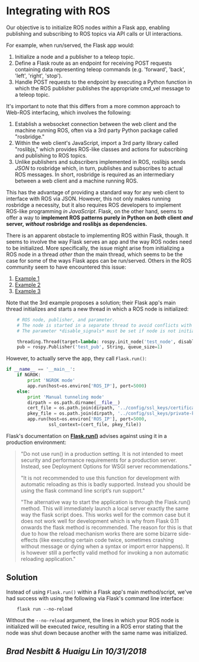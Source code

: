# Integrating with ROS

Our objective is to initialize ROS nodes _within_ a Flask app, enabling publishing and subscribing to ROS topics via API calls or UI interactions.

For example, when run/served, the Flask app would:

1. Initialize a node and a publisher to a teleop topic.
2. Define a Flask route as an endpoint for receiving POST requests containing data representing teleop commands \(e.g. 'forward', 'back', 'left', 'right', 'stop'\).
3. Handle POST requests to the endpoint by executing a Python function in which the ROS publisher publishes the appropriate cmd\_vel message to a teleop topic.

It's important to note that this differs from a more common approach to Web-ROS interfacing, which involves the following:

1. Establish a websocket connection between the web client and the machine running ROS, often via a 3rd party Python package called "rosbridge."
2. Within the web client's JavaScript, import a 3rd party library called "roslibjs," which provides ROS-like classes and actions for subscribing and publishing to ROS topics.
3. Unlike publishers and subscribers implemented in ROS, roslibjs sends _JSON_ to rosbridge which, in turn, publishes and subscribes to actual ROS messages. In short, rosbridge is required as an intermediary between a web client and a machine running ROS.

This has the advantage of providing a standard way for any web client to interface with ROS via JSON. However, this not only makes running rosbridge a necessity, but it also requires ROS developers to implement ROS-like programming _in JavaScript_. Flask, on the other hand, seems to offer a way to **implement ROS patterns purely in Python on** _**both**_ **client** _**and**_ **server,** _**without**_ **rosbridge and roslibjs as dependencies.**

There is an apparent obstacle to implementing ROS within Flask, though. It seems to involve the way Flask serves an app and the way ROS nodes need to be initialized. More specifically, the issue might arise from initializing a ROS node in a thread _other than_ the main thread, which seems to be the case for some of the ways Flask apps can be run/served. Others in the ROS community seem to have encountered this issue:

1. [Example 1](https://answers.ros.org/question/234418/easiest-way-to-implement-http-server-that-can-send-ros-messages/)
1. [Example 2](https://amp.reddit.com/r/ROS/comments/42w04t/running_a_web_server_in_ros/)
1. [Example 3](http://ros-users.122217.n3.nabble.com/Discourse-ros-org-ROS-Projects-Flask-ask-ros-a-ROS-node-inside-an-Amazon-Alexa-web-service-td4027381.html)

Note that the 3rd example proposes a solution; their Flask app's main thread initializes and starts a new thread in which a ROS node is initialized:

```python
    # ROS node, publisher, and parameter.
    # The node is started in a separate thread to avoid conflicts with Flask.
    # The parameter *disable_signals* must be set if node is not initialized in the main thread.

    threading.Thread(target=lambda: rospy.init_node('test_node', disable_signals=True)).start()
    pub = rospy.Publisher('test_pub', String, queue_size=1)
```

However, to actually serve the app, they call `Flask.run()`:

```python
if __name__ == '__main__':
    if NGROK:
        print 'NGROK mode'
        app.run(host=os.environ['ROS_IP'], port=5000)
    else:
        print 'Manual tunneling mode'
        dirpath = os.path.dirname(__file__)
        cert_file = os.path.join(dirpath, '../config/ssl_keys/certificate.pem')
        pkey_file = os.path.join(dirpath, '../config/ssl_keys/private-key.pem')
        app.run(host=os.environ['ROS_IP'], port=5000,
                ssl_context=(cert_file, pkey_file))
```

Flask's documentation on [**Flask.run\(\)**](http://flask.pocoo.org/docs/0.12/api/) advises against using it in a production environment:

> "Do not use run\(\) in a production setting. It is not intended to meet security and performance requirements for a production server. Instead, see Deployment Options for WSGI server recommendations."
>
> "It is not recommended to use this function for development with automatic reloading as this is badly supported. Instead you should be using the flask command line script’s run support."
>
> "The alternative way to start the application is through the Flask.run\(\) method. This will immediately launch a local server exactly the same way the flask script does. This works well for the common case but it does not work well for development which is why from Flask 0.11 onwards the flask method is recommended. The reason for this is that due to how the reload mechanism works there are some bizarre side-effects \(like executing certain code twice, sometimes crashing without message or dying when a syntax or import error happens\). It is however still a perfectly valid method for invoking a non automatic reloading application."

## Solution

Instead of using `Flask.run()` within a Flask app's main method/script, we've had success with using the following via Flask's command line interface:

```text
    flask run --no-reload
```

Without the `--no-reload` argument, the lines in which your ROS node is initialized will be executed _twice_, resulting in a ROS error stating that the node was shut down because another with the same name was initialized.

## _Brad Nesbitt & Huaigu Lin 10/31/2018_
